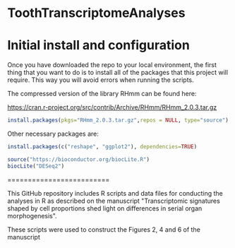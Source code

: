 ToothTranscriptomeAnalyses
=========================


# Initial install and configuration
Once you have downloaded the repo to your local environment, the first thing that you want to do is to install all of the packages that this project will require.  This way you will avoid errors when running the scripts.

The compressed version of the library RHmm can be found here:

https://cran.r-project.org/src/contrib/Archive/RHmm/RHmm_2.0.3.tar.gz

```r
install.packages(pkgs="RHmm_2.0.3.tar.gz",repos = NULL, type="source")
```

Other necessary packages are:

```r
install.packages(c("reshape", "ggplot2"), dependencies=TRUE)

source("https://bioconductor.org/biocLite.R")
biocLite("DESeq2")

```

=========================

This GitHub repository includes R scripts and data files for conducting the analyses in R as described on the manuscript "Transcriptomic signatures shaped by cell proportions shed light on differences in serial organ morphogenesis".

These scripts were used to construct the Figures 2, 4 and 6 of the manuscript

